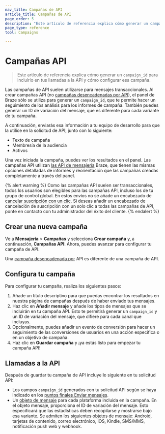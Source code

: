 ```yaml
---
nav_title: Campañas de API
article_title: Campañas de API
page_order: 5
description: "Este artículo de referencia explica cómo generar un campaign_id para incluirlo en tus llamadas a la API y cómo configurar esa campaña."
page_type: reference
tool: Campaigns

---
```

# Campañas API

> Este artículo de referencia explica cómo generar un `campaign_id` para incluirlo en tus llamadas a la API y cómo configurar esa campaña.

Las campañas de API suelen utilizarse para mensajes transaccionales. Al crear campañas API (no [campañas desencadenadas por API]({{site.baseurl}}/user_guide/engagement_tools/campaigns/building_campaigns/delivery_types/api_triggered_delivery/)), el panel de Braze sólo se utiliza para generar un `campaign_id`, que te permite hacer un seguimiento de los análisis para los informes de campaña. También puedes generar un ID de variación del mensaje, que es diferente para cada variante de tu campaña. 

A continuación, enviarás esa información a tu equipo de desarrollo para que la utilice en la solicitud de API, junto con lo siguiente:
- Texto de campaña
- Membresía de la audiencia
- Activos

Una vez iniciada la campaña, puedes ver los resultados en el panel. Las campañas API utilizan [las API de mensajería]({{site.baseurl}}/api/endpoints/messaging/) Braze, que tienen las mismas opciones detalladas de informes y reorientación que las campañas creadas completamente a través del panel.

{% alert warning %}
Como las campañas API suelen ser transaccionales, todos los usuarios son elegibles para las campañas API, incluso los de tu grupo de control global. En estos envíos no se añade un encabezado de [cancelar suscripción con un clic]({{site.baseurl}}/user_guide/administrative/app_settings/email_settings/#list-unsubscribe). Si deseas añadir un encabezado de cancelación de suscripción con un solo clic a todas las campañas de API, ponte en contacto con tu administrador del éxito del cliente.
{% endalert %}

## Crear una nueva campaña

Ve a **Mensajería** > **Campañas** y selecciona **Crear campaña** y, a continuación, **Campañas API**. Ahora, puedes avanzar para configurar tu campaña de API.

Una [campaña desencadenada por]({{site.baseurl}}/user_guide/engagement_tools/campaigns/building_campaigns/delivery_types/api_triggered_delivery/) API es diferente de una campaña de API.

## Configura tu campaña

Para configurar tu campaña, realiza los siguientes pasos:

1. Añade un título descriptivo para que puedas encontrar los resultados en nuestra página de campañas después de haber enviado tus mensajes.
2. Haz clic en **Añadir mensaje** y añade los tipos de mensajes que se incluirán en tu campaña API. Esto te permitirá generar un `campaign_id` y un ID de variación del mensaje, que difiere para cada canal que incluyas. 
3. Opcionalmente, puedes añadir un evento de conversión para hacer un seguimiento de las conversiones de usuarios en una acción específica o en un objetivo de campaña.
4. Haz clic en **Guardar campaña** y ¡ya estás listo para empezar tu campaña API!

## Llamadas a la API

Después de guardar tu campaña de API incluye lo siguiente en tu solicitud API: 
- Los campos `campaign_id` generados con tu solicitud API según se haya indicado en los [puntos finales Enviar mensajes][2].
- Un [objeto de mensaje]({{site.baseurl}}/api/objects_filters/#messaging-objects) para cada plataforma incluida en la campaña. En el objeto mensaje, proporciona el ID de variación del mensaje. Esto especificará que las estadísticas deben recopilarse y mostrarse bajo esa variante. Se admiten los siguientes objetos de mensaje: Android, tarjetas de contenido, correo electrónico, iOS, Kindle, SMS/MMS, notificación push web y webhook.

[2]: {{site.baseurl}}/api/endpoints/messaging/#send-endpoints

